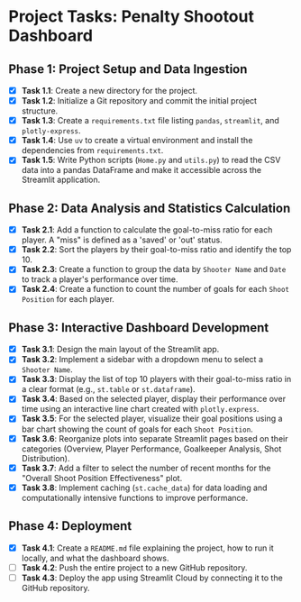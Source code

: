 # Project Tasks: Penalty Shootout Dashboard

## Phase 1: Project Setup and Data Ingestion
-   [x] **Task 1.1**: Create a new directory for the project.
-   [x] **Task 1.2**: Initialize a Git repository and commit the initial project structure.
-   [x] **Task 1.3**: Create a `requirements.txt` file listing `pandas`, `streamlit`, and `plotly-express`.
-   [x] **Task 1.4**: Use `uv` to create a virtual environment and install the dependencies from `requirements.txt`.
-   [x] **Task 1.5**: Write Python scripts (`Home.py` and `utils.py`) to read the CSV data into a pandas DataFrame and make it accessible across the Streamlit application.

## Phase 2: Data Analysis and Statistics Calculation
-   [x] **Task 2.1**: Add a function to calculate the goal-to-miss ratio for each player. A "miss" is defined as a 'saved' or 'out' status.
-   [x] **Task 2.2**: Sort the players by their goal-to-miss ratio and identify the top 10.
-   [x] **Task 2.3**: Create a function to group the data by `Shooter Name` and `Date` to track a player's performance over time.
-   [x] **Task 2.4**: Create a function to count the number of goals for each `Shoot Position` for each player.

## Phase 3: Interactive Dashboard Development
-   [x] **Task 3.1**: Design the main layout of the Streamlit app.
-   [x] **Task 3.2**: Implement a sidebar with a dropdown menu to select a `Shooter Name`.
-   [x] **Task 3.3**: Display the list of top 10 players with their goal-to-miss ratio in a clear format (e.g., `st.table` or `st.dataframe`).
-   [x] **Task 3.4**: Based on the selected player, display their performance over time using an interactive line chart created with `plotly.express`.
-   [x] **Task 3.5**: For the selected player, visualize their goal positions using a bar chart showing the count of goals for each `Shoot Position`.
-   [x] **Task 3.6**: Reorganize plots into separate Streamlit pages based on their categories (Overview, Player Performance, Goalkeeper Analysis, Shot Distribution).
-   [x] **Task 3.7**: Add a filter to select the number of recent months for the "Overall Shoot Position Effectiveness" plot.
-   [x] **Task 3.8**: Implement caching (`st.cache_data`) for data loading and computationally intensive functions to improve performance.

## Phase 4: Deployment
-   [x] **Task 4.1**: Create a `README.md` file explaining the project, how to run it locally, and what the dashboard shows.
-   [ ] **Task 4.2**: Push the entire project to a new GitHub repository.
-   [ ] **Task 4.3**: Deploy the app using Streamlit Cloud by connecting it to the GitHub repository.